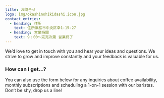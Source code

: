 ```yaml
---
title: お問合せ
logo: img/okashinohikidashi.icon.jpg
contact_entries:
  - heading: 住所
    text: 住所浜松市中央区幸1-15-27
  - heading: 営業時間
    text: 9：00～完売次第 営業終了
---
```


We’d love to get in touch with you and hear your ideas and
questions. We strive to grow and improve constantly and your feedback
is valuable for us.

<h3 class="f4 b lh-title mb2">How can I get…?</h3>

You can also use the form below for any inquiries about coffee
availability, monthly subscriptions and scheduling a 1-on-1 session
with our baristas. Don’t be shy, drop us a line!
